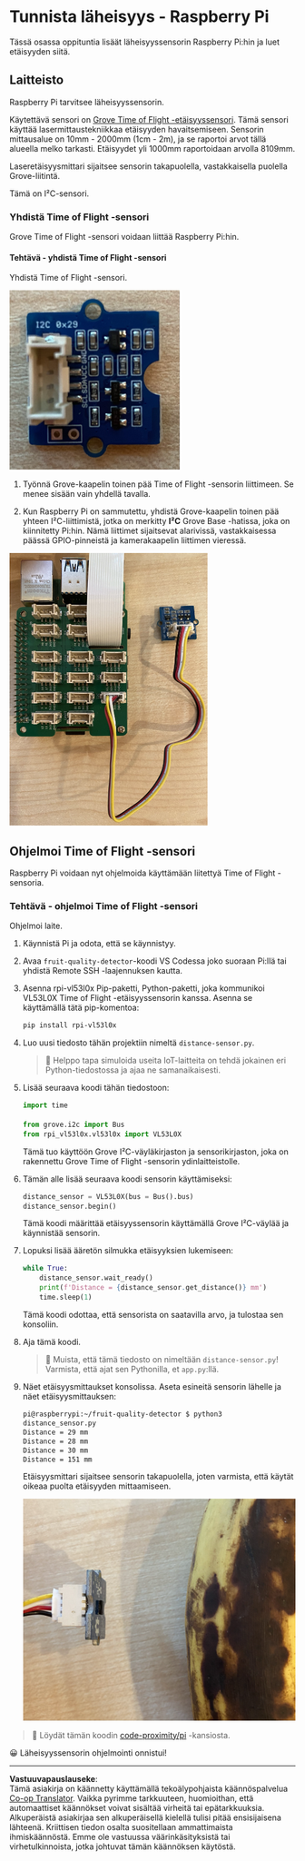 <!--
CO_OP_TRANSLATOR_METADATA:
{
  "original_hash": "6145a1d791731c8a9d0afd0a1bae5108",
  "translation_date": "2025-08-27T20:56:14+00:00",
  "source_file": "4-manufacturing/lessons/4-trigger-fruit-detector/pi-proximity.md",
  "language_code": "fi"
}
-->
# Tunnista läheisyys - Raspberry Pi

Tässä osassa oppituntia lisäät läheisyyssensorin Raspberry Pi:hin ja luet etäisyyden siitä.

## Laitteisto

Raspberry Pi tarvitsee läheisyyssensorin.

Käytettävä sensori on [Grove Time of Flight -etäisyyssensori](https://www.seeedstudio.com/Grove-Time-of-Flight-Distance-Sensor-VL53L0X.html). Tämä sensori käyttää lasermittaustekniikkaa etäisyyden havaitsemiseen. Sensorin mittausalue on 10mm - 2000mm (1cm - 2m), ja se raportoi arvot tällä alueella melko tarkasti. Etäisyydet yli 1000mm raportoidaan arvolla 8109mm.

Laseretäisyysmittari sijaitsee sensorin takapuolella, vastakkaisella puolella Grove-liitintä.

Tämä on I²C-sensori.

### Yhdistä Time of Flight -sensori

Grove Time of Flight -sensori voidaan liittää Raspberry Pi:hin.

#### Tehtävä - yhdistä Time of Flight -sensori

Yhdistä Time of Flight -sensori.

![Grove Time of Flight -sensori](../../../../../translated_images/grove-time-of-flight-sensor.d82ff2165bfded9f485de54d8d07195a6270a602696825fca19f629ddfe94e86.fi.png)

1. Työnnä Grove-kaapelin toinen pää Time of Flight -sensorin liittimeen. Se menee sisään vain yhdellä tavalla.

1. Kun Raspberry Pi on sammutettu, yhdistä Grove-kaapelin toinen pää yhteen I²C-liittimistä, jotka on merkitty **I²C** Grove Base -hatissa, joka on kiinnitetty Pi:hin. Nämä liittimet sijaitsevat alarivissä, vastakkaisessa päässä GPIO-pinneistä ja kamerakaapelin liittimen vieressä.

![Grove Time of Flight -sensori yhdistettynä I²C-liittimeen](../../../../../translated_images/pi-time-of-flight-sensor.58c8dc04eb3bfb57a7c3019f031433ef4d798d4d7603d565afbf6f3802840dba.fi.png)

## Ohjelmoi Time of Flight -sensori

Raspberry Pi voidaan nyt ohjelmoida käyttämään liitettyä Time of Flight -sensoria.

### Tehtävä - ohjelmoi Time of Flight -sensori

Ohjelmoi laite.

1. Käynnistä Pi ja odota, että se käynnistyy.

1. Avaa `fruit-quality-detector`-koodi VS Codessa joko suoraan Pi:llä tai yhdistä Remote SSH -laajennuksen kautta.

1. Asenna rpi-vl53l0x Pip-paketti, Python-paketti, joka kommunikoi VL53L0X Time of Flight -etäisyyssensorin kanssa. Asenna se käyttämällä tätä pip-komentoa:

    ```sh
    pip install rpi-vl53l0x
    ```

1. Luo uusi tiedosto tähän projektiin nimeltä `distance-sensor.py`.

    > 💁 Helppo tapa simuloida useita IoT-laitteita on tehdä jokainen eri Python-tiedostossa ja ajaa ne samanaikaisesti.

1. Lisää seuraava koodi tähän tiedostoon:

    ```python
    import time
    
    from grove.i2c import Bus
    from rpi_vl53l0x.vl53l0x import VL53L0X
    ```

    Tämä tuo käyttöön Grove I²C-väyläkirjaston ja sensorikirjaston, joka on rakennettu Grove Time of Flight -sensorin ydinlaitteistolle.

1. Tämän alle lisää seuraava koodi sensorin käyttämiseksi:

    ```python
    distance_sensor = VL53L0X(bus = Bus().bus)
    distance_sensor.begin()    
    ```

    Tämä koodi määrittää etäisyyssensorin käyttämällä Grove I²C-väylää ja käynnistää sensorin.

1. Lopuksi lisää ääretön silmukka etäisyyksien lukemiseen:

    ```python
    while True:
        distance_sensor.wait_ready()
        print(f'Distance = {distance_sensor.get_distance()} mm')
        time.sleep(1)
    ```

    Tämä koodi odottaa, että sensorista on saatavilla arvo, ja tulostaa sen konsoliin.

1. Aja tämä koodi.

    > 💁 Muista, että tämä tiedosto on nimeltään `distance-sensor.py`! Varmista, että ajat sen Pythonilla, et `app.py`:llä.

1. Näet etäisyysmittaukset konsolissa. Aseta esineitä sensorin lähelle ja näet etäisyysmittauksen:

    ```output
    pi@raspberrypi:~/fruit-quality-detector $ python3 distance_sensor.py 
    Distance = 29 mm
    Distance = 28 mm
    Distance = 30 mm
    Distance = 151 mm
    ```

    Etäisyysmittari sijaitsee sensorin takapuolella, joten varmista, että käytät oikeaa puolta etäisyyden mittaamiseen.

    ![Etäisyysmittari Time of Flight -sensorin takapuolella osoittaa banaania](../../../../../translated_images/time-of-flight-banana.079921ad8b1496e4525dc26b4cdc71a076407aba3e72ba113ba2e38febae92c5.fi.png)

> 💁 Löydät tämän koodin [code-proximity/pi](../../../../../4-manufacturing/lessons/4-trigger-fruit-detector/code-proximity/pi) -kansiosta.

😀 Läheisyyssensorin ohjelmointi onnistui!

---

**Vastuuvapauslauseke**:  
Tämä asiakirja on käännetty käyttämällä tekoälypohjaista käännöspalvelua [Co-op Translator](https://github.com/Azure/co-op-translator). Vaikka pyrimme tarkkuuteen, huomioithan, että automaattiset käännökset voivat sisältää virheitä tai epätarkkuuksia. Alkuperäistä asiakirjaa sen alkuperäisellä kielellä tulisi pitää ensisijaisena lähteenä. Kriittisen tiedon osalta suositellaan ammattimaista ihmiskäännöstä. Emme ole vastuussa väärinkäsityksistä tai virhetulkinnoista, jotka johtuvat tämän käännöksen käytöstä.